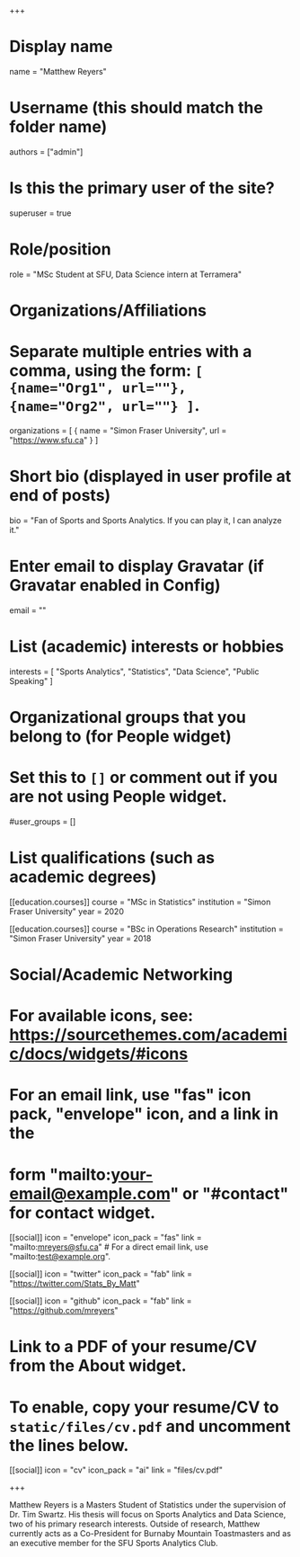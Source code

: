 +++
# Display name
name = "Matthew Reyers"

# Username (this should match the folder name)
authors = ["admin"]

# Is this the primary user of the site?
superuser = true

# Role/position
role = "MSc Student at SFU, Data Science intern at Terramera"

# Organizations/Affiliations
#   Separate multiple entries with a comma, using the form: `[ {name="Org1", url=""}, {name="Org2", url=""} ]`.
organizations = [ { name = "Simon Fraser University", url = "https://www.sfu.ca" } ]

# Short bio (displayed in user profile at end of posts)
bio = "Fan of Sports and Sports Analytics. If you can play it, I can analyze it."

# Enter email to display Gravatar (if Gravatar enabled in Config)
email = ""

# List (academic) interests or hobbies
interests = [
  "Sports Analytics",
  "Statistics",
  "Data Science",
  "Public Speaking"
]

# Organizational groups that you belong to (for People widget)
#   Set this to `[]` or comment out if you are not using People widget.
#user_groups = []

# List qualifications (such as academic degrees)
[[education.courses]]
  course = "MSc in Statistics"
  institution = "Simon Fraser University"
  year = 2020

[[education.courses]]
  course = "BSc in Operations Research"
  institution = "Simon Fraser University"
  year = 2018
  

# Social/Academic Networking
# For available icons, see: https://sourcethemes.com/academic/docs/widgets/#icons
#   For an email link, use "fas" icon pack, "envelope" icon, and a link in the
#   form "mailto:your-email@example.com" or "#contact" for contact widget.

[[social]]
  icon = "envelope"
  icon_pack = "fas"
  link = "mailto:mreyers@sfu.ca"  # For a direct email link, use "mailto:test@example.org".

[[social]]
  icon = "twitter"
  icon_pack = "fab"
  link = "https://twitter.com/Stats_By_Matt"

[[social]]
  icon = "github"
  icon_pack = "fab"
  link = "https://github.com/mreyers"

# Link to a PDF of your resume/CV from the About widget.
# To enable, copy your resume/CV to `static/files/cv.pdf` and uncomment the lines below.
[[social]]
  icon = "cv"
  icon_pack = "ai"
  link = "files/cv.pdf"

+++

Matthew Reyers is a Masters Student of Statistics under the supervision of Dr. Tim Swartz. His thesis will focus on Sports Analytics and Data Science, two of his primary research interests. Outside of research, Matthew currently acts as a Co-President for Burnaby Mountain Toastmasters and as an executive member for the SFU Sports Analytics Club. 

